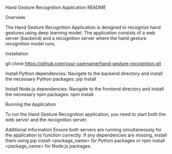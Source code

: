 Hand Gesture Recognition Application README



Overview

The Hand Gesture Recognition Application is designed to recognize hand gestures using deep learning model. The application consists of a web server (backend) and a recognition server where the hand gesture recognition model runs.

Installation

git clone https://github.com/your-username/hand-gesture-recognition.git


Install Python dependencies:
Navigate to the backend directory and install the necessary Python packages:
pip install


Install Node.js dependencies:
Navigate to the frontend directory and install the necessary npm packages:
npm install


Running the Application


To run the Hand Gesture Recognition application, you need to start both the web server and the recognition server.


Additional Information
Ensure both servers are running simultaneously for the application to function correctly.
If any dependencies are missing, install them using pip install <package_name> for Python packages or npm install <package_name> for Node.js packages.
